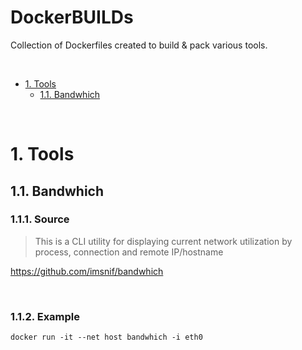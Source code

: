 DockerBUILDs
===

Collection of Dockerfiles created to build & pack various tools.

<br>

<!-- TOC -->
- [1. Tools](#1-tools)
    - [1.1. Bandwhich](#11-bandwhich)
<!-- /TOC -->

<br>

# 1. Tools

## 1.1. Bandwhich

### 1.1.1. Source
>This is a CLI utility for displaying current network utilization by process, connection and remote IP/hostname

https://github.com/imsnif/bandwhich

<br>

### 1.1.2. Example
```
docker run -it --net host bandwhich -i eth0
```
